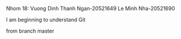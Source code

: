 Nhom 18:
Vuong Dinh Thanh Ngan-20521649
Le Minh Nha-20521690

I am beginning to understand Git

 from branch master



